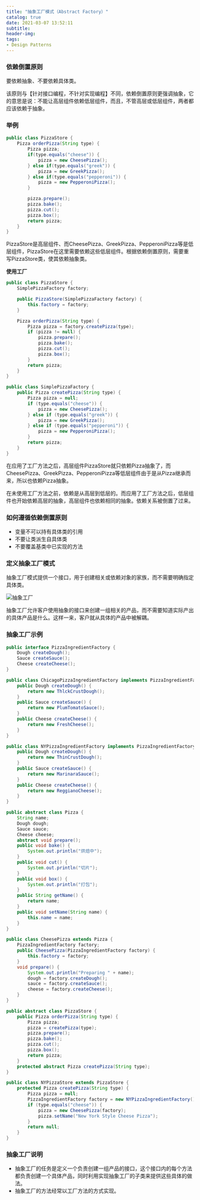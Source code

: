 ```yaml
---
title: "抽象工厂模式（Abstract Factory）"
catalog: true
date: 2021-03-07 13:52:11
subtitle:
header-img:
tags:
- Design Patterns
---
```


### 依赖倒置原则

要依赖抽象、不要依赖具体类。

该原则与【针对接口编程，不针对实现编程】不同，依赖倒置原则更强调抽象，它的意思是说：不能让高层组件依赖低层组件，而且，不管高层或低层组件，两者都应该依赖于抽象。

### 举例

```java
public class PizzaStore {
    Pizza orderPizza(String type) {
        Pizza pizza;
        if(type.equals("cheese")) {
            pizza = new CheesePizza();
        } else if(type.equals("greek")) {
            pizza = new GreekPizza();
        } else if(type.equals("pepperoni")) {
            pizza = new PepperoniPizza();
        }

        pizza.prepare();
        pizza.bake();
        pizza.cut();
        pizza.box();
        return pizza;
    }
}
```

PizzaStore是高层组件、而CheesePizza、GreekPizza、PepperoniPizza等是低层组件，PizzaStore在这里需要依赖这些低层组件。根据依赖倒置原则，需要重写PizzaStore类，使其依赖抽象类。

**使用工厂**

```java
public class PizzaStore {
    SimplePizzaFactory factory;

    public PizzaStore(SimplePizzaFactory factory) {
        this.factory = factory;
    }

    Pizza orderPizza(String type) {
        Pizza pizza = factory.createPizza(type);
        if (pizza != null) {
            pizza.prepare();
            pizza.bake();
            pizza.cut();
            pizza.box();
        }
        return pizza;
    }
}
```

```java
public class SimplePizzaFactory {
    public Pizza createPizza(String type) {
        Pizza pizza = null;
        if (type.equals("cheese")) {
            pizza = new CheesePizza();
        } else if (type.equals("greek")) {
            pizza = new GreekPizza();
        } else if (type.equals("pepperoni")) {
            pizza = new PepperoniPizza();
        }
        return pizza;
    }
}
```

在应用了工厂方法之后，高层组件PizzaStore就只依赖Pizza抽象了，而CheesePizza、GreekPizza、PepperoniPizza等低层组件由于是从Pizza继承而来，所以也依赖Pizza抽象。

在未使用工厂方法之前，依赖是从高层到低层的。而应用了工厂方法之后，低层组件也开始依赖高层的抽象，高层组件也依赖相同的抽象。依赖关系被倒置了过来。

### 如何遵循依赖倒置原则

- 变量不可以持有具体类的引用
- 不要让类派生自具体类
- 不要覆盖基类中已实现的方法

### 定义抽象工厂模式

抽象工厂模式提供一个接口，用于创建相关或依赖对象的家族，而不需要明确指定具体类。

![抽象工厂](abstruactFactory.png)

抽象工厂允许客户使用抽象的接口来创建一组相关的产品，而不需要知道实际产出的具体产品是什么。这样一来，客户就从具体的产品中被解耦。

### 抽象工厂示例

```java
public interface PizzaIngredientFactory {
    Dough createDough();
    Sauce createSauce();
    Cheese createCheese();
}
```

```java
public class ChicagoPizzaIngredientFactory implements PizzaIngredientFactory {
    public Dough createDough() {
        return new ThlckCrustDough();
    }
    public Sauce createSauce() {
        return new PlumTomatoSauce();
    }
    public Cheese createCheese() {
        return new FreshCheese();
    }
}
```

```java
public class NYPizzaIngredientFactory implements PizzaIngredientFactory {
    public Dough createDough() {
        return new ThinCrustDough();
    }
    public Sauce createSauce() {
        return new MarinaraSauce();
    }
    public Cheese createCheese() {
        return new ReggianoCheese();
    }
}
```

```java
public abstract class Pizza {
    String name;
    Dough dough;
    Sauce sauce;
    Cheese cheese;
    abstract void prepare();
    public void bake() {
        System.out.println("烘焙中");
    }
    public void cut() {
        System.out.println("切片");
    }
    public void box() {
        System.out.println("打包");
    }
    public String getName() {
        return name;
    }
    public void setName(String name) {
        this.name = name;
    }
}
```

```java
public class CheesePizza extends Pizza {
    PizzaIngredientFactory factory;
    public CheesePizza(PizzaIngredientFactory factory) {
        this.factory = factory;
    }
    void prepare() {
        System.out.println("Preparing " + name);
        dough = factory.createDough();
        sauce = factory.createSauce();
        cheese = factory.createCheese();
    }
}
```

```java
public abstract class PizzaStore {
    public Pizza orderPizza(String type) {
        Pizza pizza;
        pizza = createPizza(type);
        pizza.prepare();
        pizza.bake();
        pizza.cut();
        pizza.box();
        return pizza;
    }
    protected abstract Pizza createPizza(String type);
}
```

```java
public class NYPizzaStore extends PizzaStore {
    protected Pizza createPizza(String type) {
        Pizza pizza = null;
        PizzaIngredientFactory factory = new NYPizzaIngredientFactory();
        if (type.equals("cheese")) {
            pizza = new CheesePizza(factory);
            pizza.setName("New York Style Cheese Pizza");
        }
        return null;
    }
}
```

### 抽象工厂说明

- 抽象工厂的任务是定义一个负责创建一组产品的接口，这个接口内的每个方法都负责创建一个具体产品，同时利用实现抽象工厂的子类来提供这些具体的做法。
- 抽象工厂的方法经常以工厂方法的方式实现。